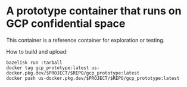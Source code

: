 # A prototype container that runs on GCP confidential space

This container is a reference container for exploration or testing.

How to build and upload:

```
bazelisk run :tarball
docker tag gcp_prototype:latest us-docker.pkg.dev/$PROJECT/$REPO/gcp_prototype:latest
docker push us-docker.pkg.dev/$PROJECT/$REPO/gcp_prototype:latest
```
